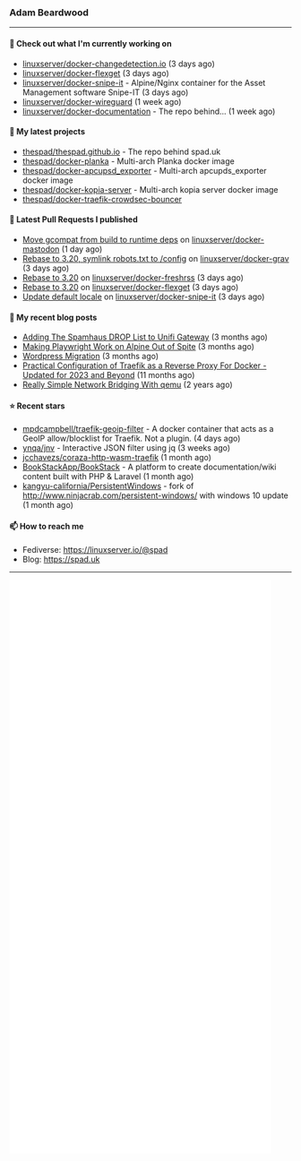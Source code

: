 ### Adam Beardwood
---
#### 👷 Check out what I'm currently working on

- [linuxserver/docker-changedetection.io](https://github.com/linuxserver/docker-changedetection.io) (3 days ago)
- [linuxserver/docker-flexget](https://github.com/linuxserver/docker-flexget) (3 days ago)
- [linuxserver/docker-snipe-it](https://github.com/linuxserver/docker-snipe-it) - Alpine/Nginx container for the Asset Management software Snipe-IT (3 days ago)
- [linuxserver/docker-wireguard](https://github.com/linuxserver/docker-wireguard) (1 week ago)
- [linuxserver/docker-documentation](https://github.com/linuxserver/docker-documentation) - The repo behind... (1 week ago)

#### 🌱 My latest projects

- [thespad/thespad.github.io](https://github.com/thespad/thespad.github.io) - The repo behind spad.uk
- [thespad/docker-planka](https://github.com/thespad/docker-planka) - Multi-arch Planka docker image
- [thespad/docker-apcupsd_exporter](https://github.com/thespad/docker-apcupsd_exporter) - Multi-arch apcupds_exporter docker image
- [thespad/docker-kopia-server](https://github.com/thespad/docker-kopia-server) - Multi-arch kopia server docker image 
- [thespad/docker-traefik-crowdsec-bouncer](https://github.com/thespad/docker-traefik-crowdsec-bouncer)

#### 🔨 Latest Pull Requests I published

- [Move gcompat from build to runtime deps](https://github.com/linuxserver/docker-mastodon/pull/97) on [linuxserver/docker-mastodon](https://github.com/linuxserver/docker-mastodon) (1 day ago)
- [Rebase to 3.20, symlink robots.txt to /config](https://github.com/linuxserver/docker-grav/pull/46) on [linuxserver/docker-grav](https://github.com/linuxserver/docker-grav) (3 days ago)
- [Rebase to 3.20](https://github.com/linuxserver/docker-freshrss/pull/67) on [linuxserver/docker-freshrss](https://github.com/linuxserver/docker-freshrss) (3 days ago)
- [Rebase to 3.20](https://github.com/linuxserver/docker-flexget/pull/9) on [linuxserver/docker-flexget](https://github.com/linuxserver/docker-flexget) (3 days ago)
- [Update default locale](https://github.com/linuxserver/docker-snipe-it/pull/72) on [linuxserver/docker-snipe-it](https://github.com/linuxserver/docker-snipe-it) (3 days ago)

#### 📜 My recent blog posts

- [Adding The Spamhaus DROP List to Unifi Gateway](https://www.spad.uk/posts/adding-spamhaus-drop-list-to-unifi-gateway/) (3 months ago)
- [Making Playwright Work on Alpine Out of Spite](https://www.spad.uk/posts/making-playwright-work-on-alpine-out-of-spite/) (3 months ago)
- [Wordpress Migration](https://www.spad.uk/posts/wordpress-migration/) (3 months ago)
- [Practical Configuration of Traefik as a Reverse Proxy For Docker - Updated for 2023 and Beyond](https://www.spad.uk/posts/practical-configuration-of-traefik-as-a-reverse-proxy-for-docker-updated-for-2023/) (11 months ago)
- [Really Simple Network Bridging With qemu](https://www.spad.uk/posts/really-simple-network-bridging-with-qemu/) (2 years ago)

#### ⭐ Recent stars

- [mpdcampbell/traefik-geoip-filter](https://github.com/mpdcampbell/traefik-geoip-filter) - A docker container that acts as a GeoIP allow/blocklist for Traefik. Not a plugin. (4 days ago)
- [ynqa/jnv](https://github.com/ynqa/jnv) - Interactive JSON filter using jq (3 weeks ago)
- [jcchavezs/coraza-http-wasm-traefik](https://github.com/jcchavezs/coraza-http-wasm-traefik) (1 month ago)
- [BookStackApp/BookStack](https://github.com/BookStackApp/BookStack) - A platform to create documentation/wiki content built with PHP &amp; Laravel (1 month ago)
- [kangyu-california/PersistentWindows](https://github.com/kangyu-california/PersistentWindows) - fork of http://www.ninjacrab.com/persistent-windows/ with windows 10 update (1 month ago)

#### 📫 How to reach me
- Fediverse: https://linuxserver.io/@spad
- Blog: https://spad.uk
---
<img src="https://raw.githubusercontent.com/thespad/thespad/main/github-metrics.svg">
